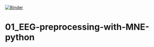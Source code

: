 [![Binder](https://mybinder.org/badge_logo.svg)](https://mybinder.org/v2/gh/HOORDS/01_EEG-preprocessing-with-MNE-python/HEAD?urlpath=/tree/)
# 01_EEG-preprocessing-with-MNE-python
 
